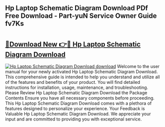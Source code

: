 ## Hp Laptop Schematic Diagram Download PDf Free Download - Part-yuN Service Owner Guide fv7Ks

# <h2><a href="http://dfqksga.blite.top/?on=Hp+Laptop+Schematic+Diagram+Download">🔗Download New 👉🔴 Hp Laptop Schematic Diagram Download</a></h2>

[![Hp Laptop Schematic Diagram Download download](https://i.imgur.com/lujVjoI.png)](http://dfqksga.blite.top/?on=Hp+Laptop+Schematic+Diagram+Download)
Welcome to the user manual for your newly activated Hp Laptop Schematic Diagram Download. This comprehensive guide is intended to help you understand and utilize all of the features and benefits of your product. You will find detailed instructions for installation, usage, maintenance, and troubleshooting. Please Review Hp Laptop Schematic Diagram Download the Package Contents Ensure you have all necessary components before proceeding. This Hp Laptop Schematic Diagram Download comes with a plethora of features designed to personalize your experience. Your Feedback is Valuable Hp Laptop Schematic Diagram Download. We appreciate your input and are committed to providing you with exceptional service.
